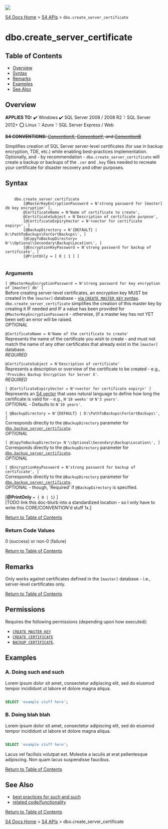 ﻿![](https://assets.overachiever.net/s4/images/s4_main_logo.png)

[S4 Docs Home](/readme.md) > [S4 APIs](/documentation/apis.md) > `dbo.create_server_certificate`

# dbo.create_server_certificate

## Table of Contents
- [Overview](#overview)
- [Syntax](#syntax)
- [Remarks](#remarks) 
- [Examples](#examples)
- [See Also](#see-also)

## Overview
**APPLIES TO:** :heavy_check_mark: Windows :heavy_check_mark: SQL Server 2008 / 2008 R2 :grey_question: SQL Server 2012+ :o: Linux :grey_question: Azure :grey_question: SQL Server Express / Web

~~**S4 CONVENTIONS:** [ConventionX](/x/link-here), [ConventionY](etc), and [ConventionB](etc)~~

Simplifies creation of SQL Server server-level certificates (for use in backup encryption, TDE, etc.) while enabling best-practices implementation. Optionally, and - by recommendation - `dbo.create_server_certificate` will create a backup or backups of the `.cer` and `.key` files needed to recreate your certificate for disaster recovery and other purposes. 

## Syntax

```

    dbo.create_server_certificate 
        [@MasterKeyEncryptionPassword = N'strong password for [master] db key encryption' ],
        @CertificateName = N'Name of certificate to create', 			
        @CertificateSubject	= N'Description of certificate purpose', 		
        [@CertificateExpiryVector = N'<vector for certificate expiry>', ]			
        [@BackupDirectory = N'{DEFAULT} | D:\PathToBackups\ForCertBackups\', ]			
        [@CopyToBackupDirectory= N'\\Optional\Secondary\Backup\Location\', ]		
        [@EncryptionKeyPassword = N'strong password for backup of certificate', ]		
        [@PrintOnly = [ 0 | 1 ] ] 					


```

### Arguments
`[ @MasterKeyEncryptionPassword = N'strong password for key encryption of [master] db' ] `  
Before creating server-level certificates, an encryption key MUST be created in the `[master]` database - [via `CREATE MASTER KEY` syntax](https://docs.microsoft.com/en-us/sql/t-sql/statements/create-master-key-transact-sql?view=sql-server-ver15). `dbo.create_server_certificate` simplifies the creation of this master key by creating it IF needed and IF a value has been provided for `@MasterKeyEncryptionPassword` - otherwise, (if a master key has not YET been set) an error will be raised.  
*OPTIONAL*

`@CertificateName = N'Name of the certificate to create' `  
Represents the name of the certificate you wish to create - and must not match the name of any other certificates that already exist in the `[master]` database.  
*REQUIRED*

`@CertificateSubject = N'Description of certificate' `  
Represents a description or overview of the certificate to be created - e.g., `'Provides Backup Encryption for Server X'`.  
*REQUIRED*

`[ @CertificateExpiryVector = N'<vector for certificate expiry>' ] `  
Represents an [S4 vector](/documentation/conventions.md#vectors) that uses natural language to define how long the certificate is valid for - e.g., `N'18 weeks'` or `N'3 years'`.  
*OPTIONAL* - Defaults to `N'10 years'`.

`[ @BackupDirectory = N'{DEFAULT} | D:\PathToBackups\ForCertBackups\', ] `  
Corresponds directly to the `@BackupDirectory` parameter for [`dbo.backup_server_certificate`](/documentation/apis/backup_server_certificate.md).  
*OPTIONAL* 

`[ @CopyToBackupDirectory= N'\\Optional\Secondary\Backup\Location\', ] `  
Corresponds directly to the `@BackupDirectory` parameter for [`dbo.backup_server_certificate`](/documentation/apis/backup_server_certificate.md).  
*OPTIONAL*

` [ @EncryptionKeyPassword = N'strong password for backup of certificate', ] `  
Corresponds directly to the `@BackupDirectory` parameter for [`dbo.backup_server_certificate`](/documentation/apis/backup_server_certificate.md).  
*OPTIONAL* - though, 'Required' if `@BackupDirectory` is specified.

[**@PrintOnly** `= { 0 | 1}` ]  
[TODO link this doc-blurb into a standardized location - so I only have to write this CORE/CONVENTION'd stuff 1x.] 
 
[Return to Table of Contents](#table-of-contents)
 
### Return Code Values 
  0 (success) or non-0 (failure)  

[Return to Table of Contents](#table-of-contents)

## Remarks
Only works against certificates defined in the `[master]` database - i.e., server-level certificates only. 


[Return to Table of Contents](#table-of-contents)

## Permissions 
Requires the following permissions (depending upon how executed): 
- [`CREATE MASTER KEY`](https://docs.microsoft.com/en-us/sql/t-sql/statements/create-master-key-transact-sql?view=sql-server-ver15#permissions)
- [`CREATE CERTIFICATE`](https://docs.microsoft.com/en-us/sql/t-sql/statements/create-certificate-transact-sql?view=sql-server-ver15#permissions)
- [`BACKUP CERTIFICATE`](https://docs.microsoft.com/en-us/sql/t-sql/statements/backup-certificate-transact-sql?view=sql-server-ver15#permissions#permissions).

## Examples

### A. Doing such and such
Lorem ipsum dolor sit amet, consectetur adipiscing elit, sed do eiusmod tempor incididunt ut labore et dolore magna aliqua.
```sql

SELECT 'example stuff here';

```

### B. Doing blah blah

Lorem ipsum dolor sit amet, consectetur adipiscing elit, sed do eiusmod tempor incididunt ut labore et dolore magna aliqua.
```sql

SELECT 'example stuff here';

```
Lacus vel facilisis volutpat est. Molestie a iaculis at erat pellentesque adipiscing. Non quam lacus suspendisse faucibus.


[Return to Table of Contents](#table-of-contents)

## See Also
- [best practices for such and such]()
- [related code/functionality]()

[Return to Table of Contents](#table-of-contents)

[S4 Docs Home](/readme.md) > [S4 APIs](/documentation/apis.md) > dbo.create_server_certificate